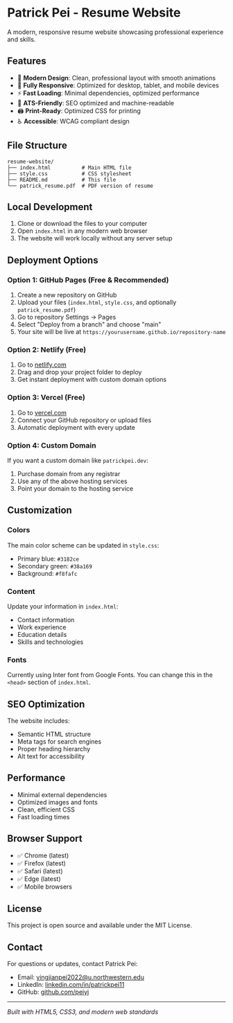 # Patrick Pei - Resume Website

A modern, responsive resume website showcasing professional experience and skills.

## Features

- 🎨 **Modern Design**: Clean, professional layout with smooth animations
- 📱 **Fully Responsive**: Optimized for desktop, tablet, and mobile devices
- ⚡ **Fast Loading**: Minimal dependencies, optimized performance
- 🎯 **ATS-Friendly**: SEO optimized and machine-readable
- 🖨️ **Print-Ready**: Optimized CSS for printing
- ♿ **Accessible**: WCAG compliant design

## File Structure

```
resume-website/
├── index.html          # Main HTML file
├── style.css           # CSS stylesheet
├── README.md           # This file
└── patrick_resume.pdf  # PDF version of resume
```

## Local Development

1. Clone or download the files to your computer
2. Open `index.html` in any modern web browser
3. The website will work locally without any server setup

## Deployment Options

### Option 1: GitHub Pages (Free & Recommended)

1. Create a new repository on GitHub
2. Upload your files (`index.html`, `style.css`, and optionally `patrick_resume.pdf`)
3. Go to repository Settings → Pages
4. Select "Deploy from a branch" and choose "main"
5. Your site will be live at `https://yourusername.github.io/repository-name`

### Option 2: Netlify (Free)

1. Go to [netlify.com](https://netlify.com)
2. Drag and drop your project folder to deploy
3. Get instant deployment with custom domain options

### Option 3: Vercel (Free)

1. Go to [vercel.com](https://vercel.com)
2. Connect your GitHub repository or upload files
3. Automatic deployment with every update

### Option 4: Custom Domain

If you want a custom domain like `patrickpei.dev`:
1. Purchase domain from any registrar
2. Use any of the above hosting services
3. Point your domain to the hosting service

## Customization

### Colors
The main color scheme can be updated in `style.css`:
- Primary blue: `#3182ce`
- Secondary green: `#38a169`
- Background: `#f8fafc`

### Content
Update your information in `index.html`:
- Contact information
- Work experience
- Education details
- Skills and technologies

### Fonts
Currently using Inter font from Google Fonts. You can change this in the `<head>` section of `index.html`.

## SEO Optimization

The website includes:
- Semantic HTML structure
- Meta tags for search engines
- Proper heading hierarchy
- Alt text for accessibility

## Performance

- Minimal external dependencies
- Optimized images and fonts
- Clean, efficient CSS
- Fast loading times

## Browser Support

- ✅ Chrome (latest)
- ✅ Firefox (latest)
- ✅ Safari (latest)
- ✅ Edge (latest)
- ✅ Mobile browsers

## License

This project is open source and available under the MIT License.

## Contact

For questions or updates, contact Patrick Pei:
- Email: yingjianpei2022@u.northwestern.edu
- LinkedIn: [linkedin.com/in/patrickpei11](https://linkedin.com/in/patrickpei11)
- GitHub: [github.com/peiyj](https://github.com/peiyj)

---

*Built with HTML5, CSS3, and modern web standards* 